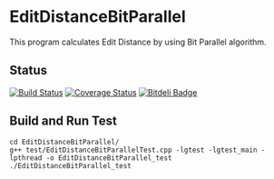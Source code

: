 EditDistanceBitParallel
=======================
This program calculates Edit Distance by using Bit Parallel algorithm.

Status
----------
[![Build Status](https://travis-ci.org/shu65/EditDistanceBitParallel.png?branch=master)](https://travis-ci.org/shu65/EditDistanceBitParallel)
[![Coverage Status](https://coveralls.io/repos/shu65/EditDistanceBitParallel/badge.png?branch=master)](https://coveralls.io/r/shu65/EditDistanceBitParallel?branch=master)
[![Bitdeli Badge](https://d2weczhvl823v0.cloudfront.net/shu65/editdistancebitparallel/trend.png)](https://bitdeli.com/free "Bitdeli Badge")


Build and Run Test
----------
    cd EditDistanceBitParallel/
    g++ test/EditDistanceBitParallelTest.cpp -lgtest -lgtest_main -lpthread -o EditDistanceBitParallel_test
    ./EditDistanceBitParallel_test


